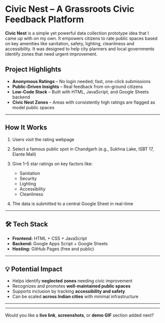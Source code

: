 

# Civic Nest – A Grassroots Civic Feedback Platform

**Civic Nest** is a simple yet powerful data collection prototype idea that I came up with on my own. It empowers citizens to rate public spaces based on key amenities like sanitation, safety, lighting, cleanliness and accessibility. It was designed to help city planners and local governments identify zones that need urgent improvement.


##  Project Highlights

*  **Anonymous Ratings** – No login needed; fast, one-click submissions
*  **Public-Driven Insights** – Real feedback from on-ground citizens
*  **Low-Code Stack** – Built with HTML, JavaScript, and Google Sheets backend
*  **Civic Nest Zones** – Areas with consistently high ratings are flagged as model public spaces

---

##  How It Works

1. Users visit the rating webpage
2. Select a famous public spot in Chandgarh (e.g., Sukhna Lake, ISBT 17, Elante Mall)
3. Give 1–5 star ratings on key factors like:

   * Sanitation
   * Security
   * Lighting
   * Accessibility
   * Cleanliness
4. The data is submitted to a central Google Sheet in real-time

---

## 🛠️ Tech Stack

* **Frontend:** HTML + CSS + JavaScript
* **Backend:** Google Apps Script + Google Sheets
* **Hosting:** GitHub Pages (free and public)

---

## 💡 Potential Impact

* Helps identify **neglected zones** needing civic improvement
* Recognizes and promotes **well-maintained public spaces**
* Supports inclusion by tracking **accessibility and safety**
* Can be scaled **across Indian cities** with minimal infrastructure

---



---

Would you like a **live link**, **screenshots**, or **demo GIF** section added next?
